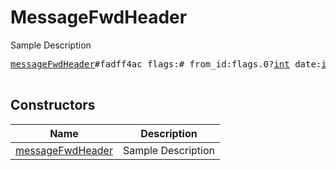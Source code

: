 # MessageFwdHeader

Sample Description

<pre>
<a href="../constructor/messageFwdHeader.md">messageFwdHeader</a>#fadff4ac flags:# from_id:flags.0?<a href="../type/int.md">int</a> date:<a href="../type/int.md">int</a> channel_id:flags.1?<a href="../type/int.md">int</a> channel_post:flags.2?<a href="../type/int.md">int</a> post_author:flags.3?<a href="../type/string.md">string</a> = <a href="../type/MessageFwdHeader.md">MessageFwdHeader</a>;

</pre>

## Constructors

| Name | Description |
|------|-------------|
| [messageFwdHeader](../constructor/messageFwdHeader.md) | Sample Description |

